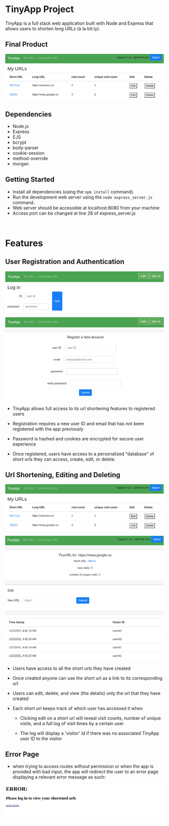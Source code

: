 # TinyApp Project

TinyApp is a full stack web application built with Node and Express that allows users to shorten long URLs (à la bit.ly).

## Final Product

!["TinyApp"](https://github.com/tmslee/tinyapp/blob/master/docs/urls-page.png)

## Dependencies

- Node.js
- Express
- EJS
- bcrypt
- body-parser
- cookie-session
- method-override
- morgan

## Getting Started

- Install all dependencies (using the `npm install` command).
- Run the development web server using the `node express_server.js` command.
- Web server should be accessible at localhost:8080 from your machine
- Access port can be changed at line 28 of express_server.js

<br>

# Features

## User Registration and Authentication

!["Log in page"](https://github.com/tmslee/tinyapp/blob/master/docs/login-page.png)

!["Register page](https://github.com/tmslee/tinyapp/blob/master/docs/register-page.png)

- TinyApp allows full access to its url shortening features to registered users

- Registration requires a new user ID and email that has not been registered with the app previously

- Password is hashed and cookies are encrypted for secure user experience

- Once registered, users have access to a personalized "database" of short urls they can access, create, edit, or delete.

## Url Shortening, Editing and Deleting

![urls page](https://github.com/tmslee/tinyapp/blob/master/docs/urls-page.png)

![url edit page](https://github.com/tmslee/tinyapp/blob/master/docs/url_show-page.png)

- Users have access to all the short urls they have created

- Once created anyone can use the short url as a link to its corresponding url

- Users can edit, delete, and view (the details) only the url that they have created

- Each short url keeps track of which user has accessed it when

  - Clicking edit on a short url will reveal visit counts, number of unique visits, and a full log of visit times by a certain user

  - The log will display a 'visitor' id if there was no associated TinyApp user ID to the visitor

## Error Page

- when trying to access routes without permission or when the app is provided with bad input, the app will redirect the user to an error page displaying a relevant error message as such:

![error page](https://github.com/tmslee/tinyapp/blob/master/docs/error-page.png)